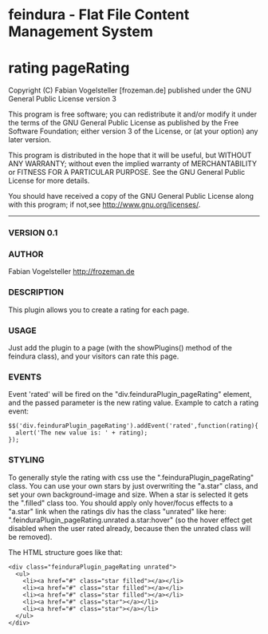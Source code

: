 feindura - Flat File Content Management System
==============================================
rating pageRating
==============================================
Copyright (C) Fabian Vogelsteller [frozeman.de]
published under the GNU General Public License version 3

This program is free software;
you can redistribute it and/or modify it under the terms of the GNU General Public License as published by
the Free Software Foundation; either version 3 of the License, or (at your option) any later version.

This program is distributed in the hope that it will be useful, but WITHOUT ANY WARRANTY;
without even the implied warranty of MERCHANTABILITY or FITNESS FOR A PARTICULAR PURPOSE.
See the GNU General Public License for more details.

You should have received a copy of the GNU General Public License along with this program;
if not,see <http://www.gnu.org/licenses/>.
_____________________________________________

### VERSION 0.1

### AUTHOR
Fabian Vogelsteller <http://frozeman.de>


### DESCRIPTION
This plugin allows you to create a rating for each page.

### USAGE
Just add the plugin to a page (with the showPlugins() method of the feindura class), and your visitors can rate this page.

### EVENTS
Event 'rated' will be fired on the "div.feinduraPlugin_pageRating" element, and the passed parameter is the new rating value.
Example to catch a rating event:

    $$('div.feinduraPlugin_pageRating').addEvent('rated',function(rating){
      alert('The new value is: ' + rating);
    });
    

### STYLING
To generally style the rating with css use the ".feinduraPlugin_pageRating" class.
You can use your own stars by just overwriting the "a.star" class, and set your own background-image and size.
When a star is selected it gets the ".filled" class too.
You should apply only hover/focus effects to a "a.star" link when the ratings div has the class "unrated" like here:
".feinduraPlugin_pageRating.unrated a.star:hover" (so the hover effect get disabled when the user rated already, because then the unrated class will be removed).

The HTML structure goes like that:

    <div class="feinduraPlugin_pageRating unrated">
      <ul>
        <li><a href="#" class="star filled"></a></li>
        <li><a href="#" class="star filled"></a></li>
        <li><a href="#" class="star filled"></a></li>
        <li><a href="#" class="star"></a></li>
        <li><a href="#" class="star"></a></li>
      </ul>
    </div>